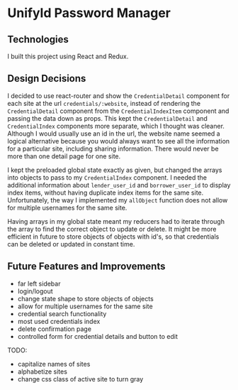 # UnifyId Password Manager

## Technologies

I built this project using React and Redux.

## Design Decisions

I decided to use react-router and show the `CredentialDetail` component for each site at the url `credentials/:website`, instead of rendering the `CredentialDetail` component from the `CredentialIndexItem` component and passing the data down as props. This kept the `CredentialDetail` and `CredentialIndex` components more separate, which I thought was cleaner. Although I would usually use an id in the url, the website name seemed a logical alternative because you would always want to see all the information for a particular site, including sharing information. There would never be more than one detail page for one site.

I kept the preloaded global state exactly as given, but changed the arrays into objects to pass to my `CredentialIndex` component. I needed the additional information about `lender_user_id` and `borrower_user_id` to display index items, without having duplicate index items for the same site. Unfortunately, the way I implemented my `allObject` function does not allow for multiple usernames for the same site.

Having arrays in my global state meant my reducers had to iterate through the array to find the correct object to update or delete. It might be more efficient in future to store objects of objects with id's, so that credentials can be deleted or updated in constant time.



## Future Features and Improvements

- far left sidebar
- login/logout
- change state shape to store objects of objects
- allow for multiple usernames for the same site
- credential search functionality
- most used credentials index
- delete confirmation page
- controlled form for credential details and button to edit

TODO:

- capitalize names of sites
- alphabetize sites
- change css class of active site to turn gray
